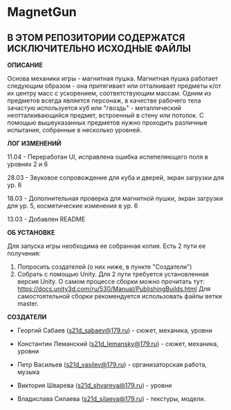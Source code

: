 MagnetGun
=============================================================
В ЭТОМ РЕПОЗИТОРИИ СОДЕРЖАТСЯ ИСКЛЮЧИТЕЛЬНО ИСХОДНЫЕ ФАЙЛЫ
-------------------------------------------------------------

**ОПИСАНИЕ**

Основа механики игры - магнитная пушка. Магнитная пушка работает следующим образом - она притягивает или отталкивает 
предметы к/от их центру масс с ускорением, соответствующим
массам. Одним из предметов всегда является персонаж, в качестве рабочего тела зачастую используется куб или "гвоздь" - металлический неотталкивающийся предмет, встроенный в стену
или потолок. С помощью вышеуказанных предметов нужно проходить
различные испытания, собранные в несколько уровней. 


**ЛОГ ИЗМЕНЕНИЙ**

11.04 - Переработан UI, исправлена ошибка испепеляющего поля в уровнях 2 и 6

28.03 - Звуковое сопровождение для куба и дверей, экран загрузки для ур. 6

18.03 - Дополнительная проверка для магнитной пушки, экран загрузки для ур. 5, косметические изменения в ур. 6

13.03 - Добавлен README


**ОБ УСТАНОВКЕ**

Для запуска игры необходима ее собранная копия. Есть 2 пути
ее получения:
1. Попросить создателей (о них ниже, в пункте "Создатели")
2. Собрать с помощью Unity.
Для 2 пути требуется установленная версия Unity.
О самом процессе сборки можно прочитать тут:
https://docs.unity3d.com/ru/530/Manual/PublishingBuilds.html
Для самостоятельной сборки рекомендуется использовать файлы
ветки master. 

**СОЗДАТЕЛИ**

- Георгий Сабаев (s21d_sabaev@179.ru) - cюжет, механика, уровни

- Константин Леманский (s21d_lemansky@179.ru) - cюжет, механика, уровни

- Петр Васильев (s21d_vasilev@179.ru) - организаторская работа, музыка

- Виктория Шварева (s21d_shvareva@179.ru) - уровни

- Владислава Силаева (s21d_silaeva@179.ru) - текстуры, модели.
